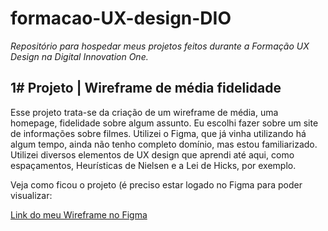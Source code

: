 # formacao-UX-design-DIO
<i>Repositório para hospedar meus projetos feitos durante a Formação UX Design na Digital Innovation One.</i>

<h2>1# Projeto | Wireframe de média fidelidade</h2>

<p>Esse projeto trata-se da criação de um wireframe de média, uma homepage, fidelidade sobre algum assunto. Eu escolhi fazer sobre um site de informações sobre filmes.
Utilizei o Figma, que já vinha utilizando há algum tempo, ainda não tenho completo domínio, mas estou familiarizado. Utilizei diversos elementos de UX design que aprendi até aqui, como 
espaçamentos, Heurísticas de Nielsen e a Lei de Hicks, por exemplo.

Veja como ficou o projeto (é preciso estar logado no Figma para poder visualizar:

<a href="https://www.figma.com/proto/tph4tjJeYgRHFaZFblHE8E/ux-dio-project?node-id=1-2&t=t2vSYc1NpFpTwYNQ-0&scaling=scale-down&page-id=0%3A1" target="_blank">
Link do meu Wireframe no Figma</a>

</p>

